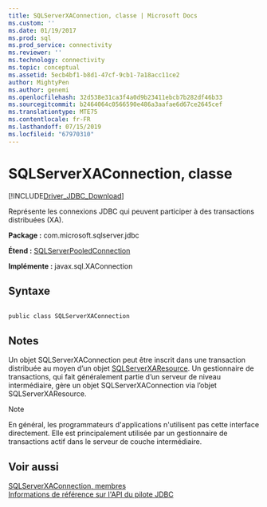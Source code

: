 ```yaml
---
title: SQLServerXAConnection, classe | Microsoft Docs
ms.custom: ''
ms.date: 01/19/2017
ms.prod: sql
ms.prod_service: connectivity
ms.reviewer: ''
ms.technology: connectivity
ms.topic: conceptual
ms.assetid: 5ecb4bf1-b8d1-47cf-9cb1-7a18acc11ce2
author: MightyPen
ms.author: genemi
ms.openlocfilehash: 32d538e31ca3f4a0d9b23411ebcb7b282df46b33
ms.sourcegitcommit: b2464064c0566590e486a3aafae6d67ce2645cef
ms.translationtype: MTE75
ms.contentlocale: fr-FR
ms.lasthandoff: 07/15/2019
ms.locfileid: "67970310"
---
```

# <a name="sqlserverxaconnection-class"></a>SQLServerXAConnection, classe
[!INCLUDE[Driver_JDBC_Download](../../../includes/driver_jdbc_download.md)]

  Représente les connexions JDBC qui peuvent participer à des transactions distribuées (XA).  
  
 **Package :** com.microsoft.sqlserver.jdbc  
  
 **Étend :** [SQLServerPooledConnection](../../../connect/jdbc/reference/sqlserverpooledconnection-class.md)  
  
 **Implémente :** javax.sql.XAConnection  
  
## <a name="syntax"></a>Syntaxe  
  
```  
  
public class SQLServerXAConnection  
```  
  
## <a name="remarks"></a>Notes  
 Un objet SQLServerXAConnection peut être inscrit dans une transaction distribuée au moyen d’un objet [SQLServerXAResource](../../../connect/jdbc/reference/sqlserverxaresource-class.md). Un gestionnaire de transactions, qui fait généralement partie d’un serveur de niveau intermédiaire, gère un objet SQLServerXAConnection via l’objet SQLServerXAResource.  
  
> [!NOTE]  
>  En général, les programmateurs d'applications n'utilisent pas cette interface directement. Elle est principalement utilisée par un gestionnaire de transactions actif dans le serveur de couche intermédiaire.  
  
## <a name="see-also"></a>Voir aussi  
 [SQLServerXAConnection, membres](../../../connect/jdbc/reference/sqlserverxaconnection-members.md)   
 [Informations de référence sur l'API du pilote JDBC](../../../connect/jdbc/reference/jdbc-driver-api-reference.md)  
  
  
